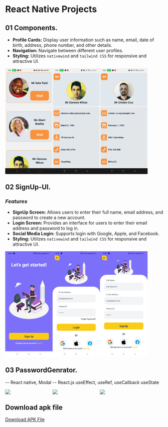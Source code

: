 # React Native Projects

## 01 Components.
* **Profile Cards:** Display user information such as name, email, date of birth, address, phone number, and other details.
* **Navigation:** Navigate between different user profiles.
* **Styling:** Utilizes `nativewind` and `tailwind CSS` for responsive and attractive UI.

<div style="display: flex; flex-direction: 'row';">
<img src="./assets_file/Component1.jpg" width=30%>
<img src="./assets_file/Component2.jpg" width=30%>
<img src="./assets_file/Component3.jpg" width=30%>
</div>

## 02 SignUp-UI.
### _Features_
- **SignUp Screen:** Allows users to enter their full name, email address, and password to create a new account.
- **Login Screen:** Provides an interface for users to enter their email address and password to log in.
- **Social Media Login:** Supports login with Google, Apple, and Facebook.
- **Styling:** Utilizes `nativewind` and `tailwind CSS` for responsive and attractive UI.

<div style="display: flex; flex-direction: 'row';">
<img src="./assets_file/Signup1.jpg" width=30%>
<img src="./assets_file/Signup2.jpg" width=30%>
<img src="./assets_file/Signup3.jpg" width=30%>
</div>

## 03 PasswordGenrator.
-- React native, Modal
-- React.js useEffect, useRef, useCallback useState

<div style="display: flex; flex-direction: 'row';">
<img src="./assets_file/passwordgenerator1.jpg" width=30%>
<img src="./assets_file/passwordgenerator2.jpg" width=30%>
<img src="./assets_file/passwordgenerator3.jpg" width=30%>
</div>

## Download apk file
[Download APK File](url)
